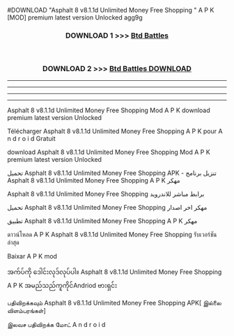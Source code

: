 #DOWNLOAD "Asphalt 8 v8.1.1d Unlimited Money Free Shopping " A P K [MOD] premium latest version Unlocked agg9g 



<div align="center">

<h3>DOWNLOAD 1 >>> <a href="https://getmod1.web.app/?judule=Btd Battles">Btd Battles</a></h3><br>

<h3>DOWNLOAD 2 >>> <a href="https://getmod1.web.app/?judule=Btd Battles">Btd Battles DOWNLOAD</a></h3>

</div>


----------------------------------------------------------

----------------------------------------------------------

----------------------------------------------------------

----------------------------------------------------------


Asphalt 8 v8.1.1d Unlimited Money Free Shopping  Mod A P K download premium latest version Unlocked

Télécharger  Asphalt 8 v8.1.1d Unlimited Money Free Shopping  A P K pour A n d r o i d Gratuit

download Asphalt 8 v8.1.1d Unlimited Money Free Shopping  Mod A P K premium latest version Unlocked

تحميل Asphalt 8 v8.1.1d Unlimited Money Free Shopping  APK - تنزيل برنامج Asphalt 8 v8.1.1d Unlimited Money Free Shopping  A P K مهكر

Asphalt 8 v8.1.1d Unlimited Money Free Shopping  برابط مباشر للاندرويد

تحميل Asphalt 8 v8.1.1d Unlimited Money Free Shopping  مهكر اخر اصدار

تطبيق Asphalt 8 v8.1.1d Unlimited Money Free Shopping  A P K مهكر

ดาวน์โหลด A P K Asphalt 8 v8.1.1d Unlimited Money Free Shopping  รับเวอร์ชันล่าสุด

Baixar A P K mod

အက်ပ်ကို ဒေါင်းလုဒ်လုပ်ပါ။ Asphalt 8 v8.1.1d Unlimited Money Free Shopping  A P K အမည်သည်ကူကိုင်Andriod ဗားရှင်း

பதிவிறக்கவும் Asphalt 8 v8.1.1d Unlimited Money Free Shopping  APK[ இல்லை விளம்பரங்கள்] 
 
இலவச பதிவிறக்க மோட் A n d r o i d



